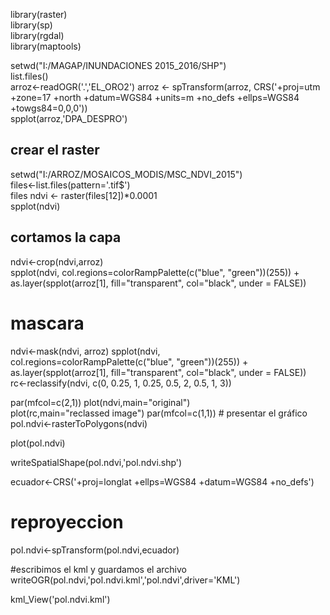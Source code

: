 library(raster)   
library(sp)   
library(rgdal)    
library(maptools)   

setwd("I:/MAGAP/INUNDACIONES 2015_2016/SHP")  
list.files()  
arroz<-readOGR('.','EL_ORO2') 
arroz <- spTransform(arroz, CRS('+proj=utm +zone=17 +north +datum=WGS84 +units=m +no_defs +ellps=WGS84 +towgs84=0,0,0'))  
spplot(arroz,'DPA_DESPRO')  



## crear el raster
setwd("I:/ARROZ/MOSAICOS_MODIS/MSC_NDVI_2015")  
files<-list.files(pattern='.tif$')  
files 
ndvi <- raster(files[12])*0.0001  
spplot(ndvi)  

## cortamos la capa

ndvi<-crop(ndvi,arroz)  
spplot(ndvi, col.regions=colorRampPalette(c("blue", "green"))(255)) + as.layer(spplot(arroz[1], fill="transparent", col="black", under = FALSE))  



# mascara 
ndvi<-mask(ndvi, arroz) 
spplot(ndvi, col.regions=colorRampPalette(c("blue", "green"))(255)) + as.layer(spplot(arroz[1], fill="transparent", col="black", under = FALSE))  
rc<-reclassify(ndvi, c(0, 0.25, 1, 0.25, 0.5, 2, 0.5, 1, 3))  


par(mfcol=c(2,1)) 
plot(ndvi,main="original")  
plot(rc,main="reclassed image") 
par(mfcol=c(1,1)) # presentar el gráfico  
pol.ndvi<-rasterToPolygons(ndvi)  

plot(pol.ndvi)  

writeSpatialShape(pol.ndvi,'pol.ndvi.shp')  

ecuador<-CRS('+proj=longlat +ellps=WGS84 +datum=WGS84 +no_defs')  

# reproyeccion  
pol.ndvi<-spTransform(pol.ndvi,ecuador) 

#escribimos el kml y guardamos el archivo 
writeOGR(pol.ndvi,'pol.ndvi.kml','pol.ndvi',driver='KML') 

kml_View('pol.ndvi.kml')  
